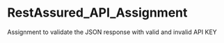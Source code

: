 # RestAssured_API_Assignment
Assignment to validate the JSON response with valid and invalid API KEY
